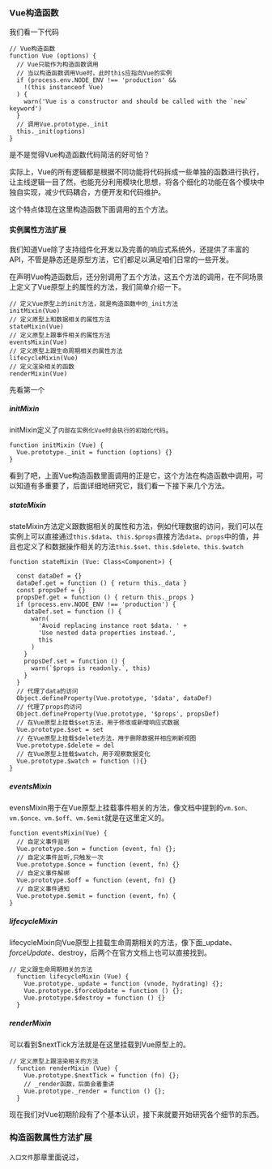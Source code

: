 ### Vue构造函数

我们看一下代码

```
// Vue构造函数
function Vue (options) {
  // Vue只能作为构造函数调用
  // 当以构造函数调用Vue时，此时this应指向Vue的实例
  if (process.env.NODE_ENV !== 'production' &&
    !(this instanceof Vue)
  ) {
    warn('Vue is a constructor and should be called with the `new` keyword')
  }
  // 调用Vue.prototype._init
  this._init(options)
}
```

是不是觉得Vue构造函数代码简洁的好可怕？

实际上，Vue的所有逻辑都是根据不同功能将代码拆成一些单独的函数进行执行，让主线逻辑一目了然，也能充分利用模块化思想，将各个细化的功能在各个模块中独自实现，减少代码耦合，方便开发和代码维护。

这个特点体现在这里构造函数下面调用的五个方法。

#### 实例属性方法扩展

我们知道Vue除了支持组件化开发以及完善的响应式系统外，还提供了丰富的API，不管是静态还是原型方法，它们都足以满足咱们日常的一些开发。

在声明Vue构造函数后，还分别调用了五个方法，这五个方法的调用，在不同场景上定义了Vue原型上的属性的方法，我们简单介绍一下。

```
// 定义Vue原型上的init方法，就是构造函数中的_init方法
initMixin(Vue)
// 定义原型上和数据相关的属性方法
stateMixin(Vue)
// 定义原型上跟事件相关的属性方法
eventsMixin(Vue)
// 定义原型上跟生命周期相关的属性方法
lifecycleMixin(Vue)
// 定义渲染相关的函数
renderMixin(Vue)
```

先看第一个

##### initMixin

initMixin定义了`内部在实例化Vue时会执行的初始化代码`。

```
function initMixin (Vue) {
  Vue.prototype._init = function (options) {}
}
```

看到了吧，上面Vue构造函数里面调用的正是它，这个方法在构造函数中调用，可以知道有多重要了，后面详细地研究它，我们看一下接下来几个方法。

##### stateMixin

stateMixin方法定义跟数据相关的属性和方法，例如代理数据的访问，我们可以在实例上可以直接通过`this.$data`、`this.$props`直接方法`data`、`props`中的值，并且也定义了和数据操作相关的方法`this.$set、this.$delete、this.$watch`

```
function stateMixin (Vue: Class<Component>) {

  const dataDef = {}
  dataDef.get = function () { return this._data }
  const propsDef = {}
  propsDef.get = function () { return this._props }
  if (process.env.NODE_ENV !== 'production') {
    dataDef.set = function () {
      warn(
        'Avoid replacing instance root $data. ' +
        'Use nested data properties instead.',
        this
      )
    }
    propsDef.set = function () {
      warn(`$props is readonly.`, this)
    }
  }
  // 代理了data的访问
  Object.defineProperty(Vue.prototype, '$data', dataDef)
  // 代理了props的访问
  Object.defineProperty(Vue.prototype, '$props', propsDef)
  // 在Vue原型上挂载$set方法，用于修改或新增响应式数据
  Vue.prototype.$set = set
  // 在Vue原型上挂载$delete方法，用于删除数据并相应刷新视图
  Vue.prototype.$delete = del
  // 在Vue原型上挂载$watch，用于观察数据变化
  Vue.prototype.$watch = function (){}
}

```

##### eventsMixin

evensMixin用于在Vue原型上挂载事件相关的方法，像文档中提到的`vm.$on、vm.$once、vm.$off、vm.$emit`就是在这里定义的。

```
function eventsMixin(Vue) {
  // 自定义事件监听
  Vue.prototype.$on = function (event, fn) {};
  // 自定义事件监听,只触发一次
  Vue.prototype.$once = function (event, fn) {}
  // 自定义事件解绑
  Vue.prototype.$off = function (event, fn) {}
  // 自定义事件通知
  Vue.prototype.$emit = function (event, fn) {
}
```

##### lifecycleMixin

lifecycleMixin向Vue原型上挂载生命周期相关的方法，像下面_update、$forceUpdate、$destroy，后两个在官方文档上也可以直接找到。

```
// 定义跟生命周期相关的方法
  function lifecycleMixin (Vue) {
    Vue.prototype._update = function (vnode, hydrating) {};
    Vue.prototype.$forceUpdate = function () {};
    Vue.prototype.$destroy = function () {}
  }
```

##### renderMixin

可以看到$nextTick方法就是在这里挂载到Vue原型上的。

```
// 定义原型上跟渲染相关的方法
  function renderMixin (Vue) {
    Vue.prototype.$nextTick = function (fn) {};
    // _render函数，后面会着重讲
    Vue.prototype._render = function () {};
  }
```

现在我们对Vue初期阶段有了个基本认识，接下来就要开始研究各个细节的东西。

### 构造函数属性方法扩展

`入口文件`那章里面说过，
